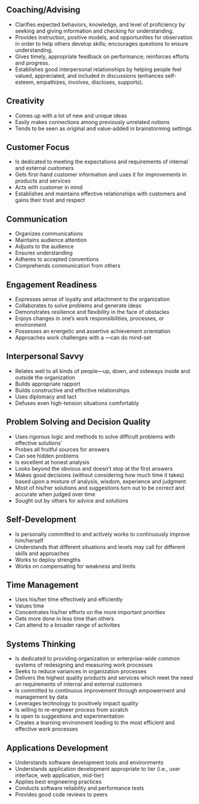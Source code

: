 ## Coaching/Advising
* Clarifies expected behaviors, knowledge, and level of proficiency by seeking and giving information and checking for understanding.
* Provides instruction, positive models, and opportunities for observation in order to help others develop skills; encourages questions to ensure understanding.
* Gives timely, appropriate feedback on performance; reinforces efforts and progress.
* Establishes good interpersonal relationships by helping people feel valued, appreciated, and included in discussions (enhances self-esteem, empathizes, involves, discloses, supports).

## Creativity
* Comes up with a lot of new and unique ideas
* Easily makes connections among previously unrelated notions
* Tends to be seen as original and value-added in brainstorming settings

## Customer Focus
* Is dedicated to meeting the expectations and requirements of internal and external customers
* Gets first-hand customer information and uses it for improvements in products and services
* Acts with customer in mind
* Establishes and maintains effective relationships with customers and gains their trust and respect

## Communication
* Organizes communications
* Maintains audience attention
* Adjusts to the audience
* Ensures understanding
* Adheres to accepted conventions
* Comprehends communication from others

## Engagement Readiness
* Expresses sense of loyalty and attachment to the organization
* Collaborates to solve problems and generate ideas
* Demonstrates resilience and flexibility in the face of obstacles
* Enjoys changes in one’s work responsibilities, processes, or environment
* Possesses an energetic and assertive achievement orientation
* Approaches work challenges with a ―can do mind-set

## Interpersonal Savvy
* Relates well to all kinds of people—up, down, and sideways inside and outside the organization
* Builds appropriate rapport
* Builds constructive and effective relationships
* Uses diplomacy and tact
* Defuses even high-tension situations comfortably

## Problem Solving and Decision Quality
* Uses rigorous logic and methods to solve difficult problems with effective solutions’
* Probes all fruitful sources for answers
* Can see hidden problems
* Is excellent at honest analysis
* Looks beyond the obvious and doesn’t stop at the first answers
* Makes good decisions (without considering how much time it takes) based upon a mixture of analysis, wisdom, experience and judgment
* Most of his/her solutions and suggestions turn out to be correct and accurate when judged over time
* Sought out by others for advice and solutions

## Self-Development
* Is personally committed to and actively works to continuously improve him/herself
* Understands that different situations and levels may call for different skills and approaches
* Works to deploy strengths
* Works on compensating for weakness and limits

## Time Management
* Uses his/her time effectively and efficiently
* Values time
* Concentrates his/her efforts on the more important priorities
* Gets more done in less time than others
* Can attend to a broader range of activities

## Systems Thinking
* Is dedicated to providing organization or enterprise-wide common systems of redesigning and measuring work processes
* Seeks to reduce variances in organization processes
* Delivers the highest quality products and services which meet the need an requirements of internal and external customers
* Is committed to continuous improvement through empowerment and management by data
* Leverages technology to positively impact quality
* Is willing to re-engineer process from scratch
* Is open to suggestions and experimentation
* Creates a learning environment leading to the most efficient and effective work processes

## Applications Development
* Understands software development tools and environments
* Understands application development appropriate to tier (i.e., user interface, web application, mid-tier)
* Applies best engineering practices
* Conducts software reliability and performance tests
* Provides good code reviews to peers
